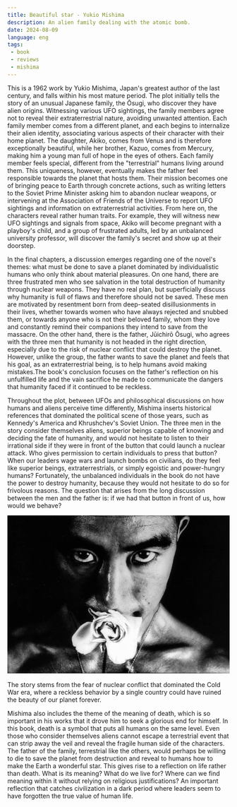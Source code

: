 ```yaml
---
title: Beautiful star - Yukio Mishima
description: An alien family dealing with the atomic bomb.
date: 2024-08-09
language: eng
tags:
 - book
 - reviews
 - mishima
---
```


This is a 1962 work by Yukio Mishima, Japan's greatest author of the last century, and falls within his most mature period. The plot initially tells the story of an unusual Japanese family, the Ōsugi, who discover they have alien origins. Witnessing various UFO sightings, the family members agree not to reveal their extraterrestrial nature, avoiding unwanted attention. Each family member comes from a different planet, and each begins to internalize their alien identity, associating various aspects of their character with their home planet. The daughter, Akiko, comes from Venus and is therefore exceptionally beautiful, while her brother, Kazuo, comes from Mercury, making him a young man full of hope in the eyes of others. Each family member feels special, different from the "terrestrial" humans living around them. This uniqueness, however, eventually makes the father feel responsible towards the planet that hosts them. Their mission becomes one of bringing peace to Earth through concrete actions, such as writing letters to the Soviet Prime Minister asking him to abandon nuclear weapons, or intervening at the Association of Friends of the Universe to report UFO sightings and information on extraterrestrial activities. From here on, the characters reveal rather human traits. For example, they will witness new UFO sightings and signals from space, Akiko will become pregnant with a playboy's child, and a group of frustrated adults, led by an unbalanced university professor, will discover the family's secret and show up at their doorstep.

In the final chapters, a discussion emerges regarding one of the novel's themes: what must be done to save a planet dominated by individualistic humans who only think about material pleasures. On one hand, there are three frustrated men who see salvation in the total destruction of humanity through nuclear weapons. They have no real plan, but superficially discuss why humanity is full of flaws and therefore should not be saved. These men are motivated by resentment born from deep-seated disillusionments in their lives, whether towards women who have always rejected and snubbed them, or towards anyone who is not their beloved family, whom they love and constantly remind their companions they intend to save from the massacre. On the other hand, there is the father, Jūichirō Ōsugi, who agrees with the three men that humanity is not headed in the right direction, especially due to the risk of nuclear conflict that could destroy the planet. However, unlike the group, the father wants to save the planet and feels that his goal, as an extraterrestrial being, is to help humans avoid making mistakes.The book's conclusion focuses on the father's reflection on his unfulfilled life and the vain sacrifice he made to communicate the dangers that humanity faced if it continued to be reckless.

Throughout the plot, between UFOs and philosophical discussions on how humans and aliens perceive time differently, Mishima inserts historical references that dominated the political scene of those years, such as Kennedy's America and Khrushchev's Soviet Union. The three men in the story consider themselves aliens, superior beings capable of knowing and deciding the fate of humanity, and would not hesitate to listen to their irrational side if they were in front of the button that could launch a nuclear attack. Who gives permission to certain individuals to press that button? When our leaders wage wars and launch bombs on civilians, do they feel like superior beings, extraterrestrials, or simply egoistic and power-hungry humans? Fortunately, the unbalanced individuals in the book do not have the power to destroy humanity, because they would not hesitate to do so for frivolous reasons. The question that arises from the long discussion between the men and the father is: if we had that button in front of us, how would we behave?

![Yukio Mishima](/assets/img/mishima_rose.png "Yukio Mishima")

The story stems from the fear of nuclear conflict that dominated the Cold War era, where a reckless behavior by a single country could have ruined the beauty of our planet forever.

Mishima also includes the theme of the meaning of death, which is so important in his works that it drove him to seek a glorious end for himself. In this book, death is a symbol that puts all humans on the same level. Even those who consider themselves aliens cannot escape a terrestrial event that can strip away the veil and reveal the fragile human side of the characters. The father of the family, terrestrial like the others, would perhaps be willing to die to save the planet from destruction and reveal to humans how to make the Earth a wonderful star. This gives rise to a reflection on life rather than death. What is its meaning? What do we live for? Where can we find meaning within it without relying on religious justifications? An important reflection that catches civilization in a dark period where leaders seem to have forgotten the true value of human life.
